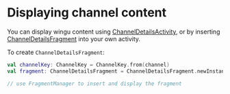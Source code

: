 # Displaying channel content


You can display wingu content using [ChannelDetailsActivity](https://speicher210.github.io/wingu-android-sdk/dokka/wingu-android-sdk/de.wingu.sdk.ui.details/-channel-details-activity/index.html), or by inserting [ChannelDetailsFragment](https://speicher210.github.io/wingu-android-sdk/dokka/wingu-android-sdk/de.wingu.sdk.ui.details/-channel-details-fragment/index.html) into your own activity.

To create `ChannelDetailsFragment`:

```kotlin
val channelKey: ChannelKey = ChannelKey.from(channel)
val fragment: ChannelDetailsFragment = ChannelDetailsFragment.newInstance(channelKey)

// use FragmentManager to insert and display the fragment
```
